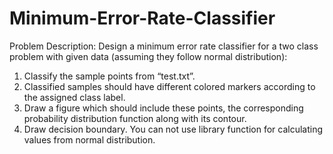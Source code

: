 # Minimum-Error-Rate-Classifier

Problem Description:
Design a minimum error rate classifier for a two class problem with given data (assuming they follow
normal distribution):

1. Classify the sample points from “test.txt”.
2. Classified samples should have different colored markers according to the assigned class label.
3. Draw a figure which should include these points, the corresponding probability distribution function
along with its contour.
4. Draw decision boundary.
You can not use library function for calculating values from normal distribution.
